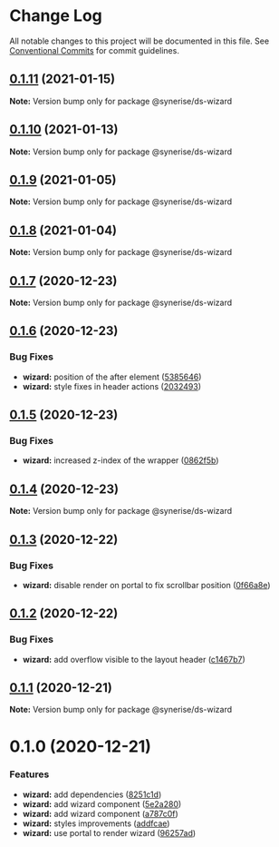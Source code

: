 # Change Log

All notable changes to this project will be documented in this file.
See [Conventional Commits](https://conventionalcommits.org) for commit guidelines.

## [0.1.11](https://github.com/Synerise/synerise-design/compare/@synerise/ds-wizard@0.1.10...@synerise/ds-wizard@0.1.11) (2021-01-15)

**Note:** Version bump only for package @synerise/ds-wizard





## [0.1.10](https://github.com/Synerise/synerise-design/compare/@synerise/ds-wizard@0.1.9...@synerise/ds-wizard@0.1.10) (2021-01-13)

**Note:** Version bump only for package @synerise/ds-wizard





## [0.1.9](https://github.com/Synerise/synerise-design/compare/@synerise/ds-wizard@0.1.8...@synerise/ds-wizard@0.1.9) (2021-01-05)

**Note:** Version bump only for package @synerise/ds-wizard





## [0.1.8](https://github.com/Synerise/synerise-design/compare/@synerise/ds-wizard@0.1.7...@synerise/ds-wizard@0.1.8) (2021-01-04)

**Note:** Version bump only for package @synerise/ds-wizard





## [0.1.7](https://github.com/Synerise/synerise-design/compare/@synerise/ds-wizard@0.1.6...@synerise/ds-wizard@0.1.7) (2020-12-23)

**Note:** Version bump only for package @synerise/ds-wizard





## [0.1.6](https://github.com/Synerise/synerise-design/compare/@synerise/ds-wizard@0.1.5...@synerise/ds-wizard@0.1.6) (2020-12-23)


### Bug Fixes

* **wizard:** position of the after element ([5385646](https://github.com/Synerise/synerise-design/commit/5385646d2906b7e8e3a8260a6caceda2c8af6024))
* **wizard:** style fixes in header actions ([2032493](https://github.com/Synerise/synerise-design/commit/2032493f7c170aa62832b7f393572e94452fa9ab))





## [0.1.5](https://github.com/Synerise/synerise-design/compare/@synerise/ds-wizard@0.1.4...@synerise/ds-wizard@0.1.5) (2020-12-23)


### Bug Fixes

* **wizard:** increased z-index of the wrapper ([0862f5b](https://github.com/Synerise/synerise-design/commit/0862f5b3a13d558657db91878d3deadcdceec9bb))





## [0.1.4](https://github.com/Synerise/synerise-design/compare/@synerise/ds-wizard@0.1.3...@synerise/ds-wizard@0.1.4) (2020-12-23)

**Note:** Version bump only for package @synerise/ds-wizard





## [0.1.3](https://github.com/Synerise/synerise-design/compare/@synerise/ds-wizard@0.1.2...@synerise/ds-wizard@0.1.3) (2020-12-22)


### Bug Fixes

* **wizard:** disable render on portal to fix scrollbar position ([0f66a8e](https://github.com/Synerise/synerise-design/commit/0f66a8e1ca8d5023431d1996ea03d92b9b29f478))





## [0.1.2](https://github.com/Synerise/synerise-design/compare/@synerise/ds-wizard@0.1.1...@synerise/ds-wizard@0.1.2) (2020-12-22)


### Bug Fixes

* **wizard:** add overflow visible to the layout header ([c1467b7](https://github.com/Synerise/synerise-design/commit/c1467b7c067bb4cc08a58e50e53acedc089bbec9))





## [0.1.1](https://github.com/Synerise/synerise-design/compare/@synerise/ds-wizard@0.1.0...@synerise/ds-wizard@0.1.1) (2020-12-21)

**Note:** Version bump only for package @synerise/ds-wizard





# 0.1.0 (2020-12-21)


### Features

* **wizard:** add dependencies ([8251c1d](https://github.com/Synerise/synerise-design/commit/8251c1d1f09c0cfaa8e9845d29ebabde7c960d28))
* **wizard:** add wizard component ([5e2a280](https://github.com/Synerise/synerise-design/commit/5e2a280390c95e08b10fc3f404bfec2c5ad3b697))
* **wizard:** add wizard component ([a787c0f](https://github.com/Synerise/synerise-design/commit/a787c0f76fcaa56ecb86ddc8fecbbe16d4c07655))
* **wizard:** styles improvements ([addfcae](https://github.com/Synerise/synerise-design/commit/addfcae58413e55722c3b9195dab85aa98c3cfac))
* **wizard:** use portal to render wizard ([96257ad](https://github.com/Synerise/synerise-design/commit/96257ad9431cd832e590a9430c4f2e349b9794ae))
